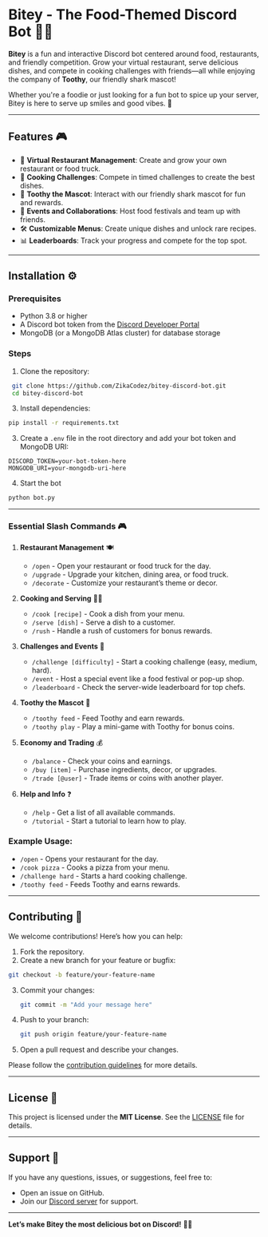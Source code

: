# **Bitey - The Food-Themed Discord Bot** 🦈🍔

**Bitey** is a fun and interactive Discord bot centered around food, restaurants, and friendly competition. Grow your virtual restaurant, serve delicious dishes, and compete in cooking challenges with friends—all while enjoying the company of **Toothy**, our friendly shark mascot! 

Whether you're a foodie or just looking for a fun bot to spice up your server, Bitey is here to serve up smiles and good vibes. 🎉

---

## **Features** 🎮
- 🍔 **Virtual Restaurant Management**: Create and grow your own restaurant or food truck.
- 🎯 **Cooking Challenges**: Compete in timed challenges to create the best dishes.
- 🦈 **Toothy the Mascot**: Interact with our friendly shark mascot for fun and rewards.
- 🎉 **Events and Collaborations**: Host food festivals and team up with friends.
- 🛠️ **Customizable Menus**: Create unique dishes and unlock rare recipes.
- 📊 **Leaderboards**: Track your progress and compete for the top spot.

---

## **Installation** ⚙️

### **Prerequisites**
- Python 3.8 or higher
- A Discord bot token from the [Discord Developer Portal](https://discord.com/developers/applications)
- MongoDB (or a MongoDB Atlas cluster) for database storage

### **Steps**
1. Clone the repository:
  ```bash
   git clone https://github.com/ZikaCodez/bitey-discord-bot.git
   cd bitey-discord-bot
   ```
3. Install dependencies:
  ```bash
  pip install -r requirements.txt
  ```
3. Create a `.env` file in the root directory and add your bot token and MongoDB URI:
  ```env
  DISCORD_TOKEN=your-bot-token-here
  MONGODB_URI=your-mongodb-uri-here
  ```
4. Start the bot
  ```bash
  python bot.py
  ```

---

### **Essential Slash Commands** 🎮

1. **Restaurant Management** 🍽️
   - `/open` - Open your restaurant or food truck for the day.
   - `/upgrade` - Upgrade your kitchen, dining area, or food truck.
   - `/decorate` - Customize your restaurant’s theme or decor.

2. **Cooking and Serving** 👨‍🍳
   - `/cook [recipe]` - Cook a dish from your menu.
   - `/serve [dish]` - Serve a dish to a customer.
   - `/rush` - Handle a rush of customers for bonus rewards.

3. **Challenges and Events** 🎉
   - `/challenge [difficulty]` - Start a cooking challenge (easy, medium, hard).
   - `/event` - Host a special event like a food festival or pop-up shop.
   - `/leaderboard` - Check the server-wide leaderboard for top chefs.

4. **Toothy the Mascot** 🦈
   - `/toothy feed` - Feed Toothy and earn rewards.
   - `/toothy play` - Play a mini-game with Toothy for bonus coins.

5. **Economy and Trading** 💰
   - `/balance` - Check your coins and earnings.
   - `/buy [item]` - Purchase ingredients, decor, or upgrades.
   - `/trade [@user]` - Trade items or coins with another player.

6. **Help and Info** ❓
   - `/help` - Get a list of all available commands.
   - `/tutorial` - Start a tutorial to learn how to play.

### **Example Usage**:
- `/open` - Opens your restaurant for the day.
- `/cook pizza` - Cooks a pizza from your menu.
- `/challenge hard` - Starts a hard cooking challenge.
- `/toothy feed` - Feeds Toothy and earns rewards.

---

## **Contributing** 🤝

We welcome contributions! Here’s how you can help:

1. Fork the repository.
2. Create a new branch for your feature or bugfix:
  ```bash
  git checkout -b feature/your-feature-name
  ```
3. Commit your changes:
   ```bash
   git commit -m "Add your message here"
   ```
4. Push to your branch:
   ```bash
   git push origin feature/your-feature-name
   ```
5. Open a pull request and describe your changes.

Please follow the [contribution guidelines](CONTRIBUTING.md) for more details.

---

## **License** 📄

This project is licensed under the **MIT License**. See the [LICENSE](LICENSE) file for details.

---

## **Support** 💬

If you have any questions, issues, or suggestions, feel free to:
- Open an issue on GitHub.
- Join our [Discord server](https://discord.gg/F9u4QRYKQQ) for support.

---

**Let’s make Bitey the most delicious bot on Discord!** 🦈🍕
